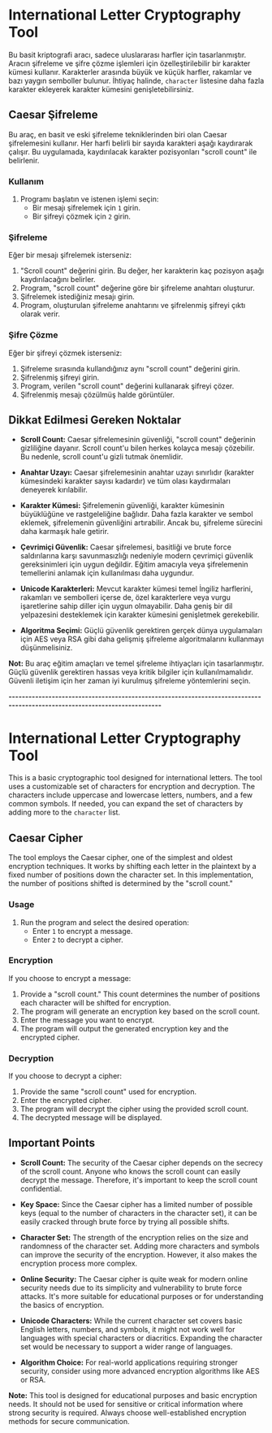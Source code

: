 # International Letter Cryptography Tool

Bu basit kriptografi aracı, sadece uluslararası harfler için tasarlanmıştır. Aracın şifreleme ve şifre çözme işlemleri için özelleştirilebilir bir karakter kümesi kullanır. Karakterler arasında büyük ve küçük harfler, rakamlar ve bazı yaygın semboller bulunur. İhtiyaç halinde, `character` listesine daha fazla karakter ekleyerek karakter kümesini genişletebilirsiniz.

## Caesar Şifreleme

Bu araç, en basit ve eski şifreleme tekniklerinden biri olan Caesar şifrelemesini kullanır. Her harfi belirli bir sayıda karakteri aşağı kaydırarak çalışır. Bu uygulamada, kaydırılacak karakter pozisyonları "scroll count" ile belirlenir.

### Kullanım

1. Programı başlatın ve istenen işlemi seçin:
   - Bir mesajı şifrelemek için `1` girin.
   - Bir şifreyi çözmek için `2` girin.

### Şifreleme

Eğer bir mesajı şifrelemek isterseniz:
1. "Scroll count" değerini girin. Bu değer, her karakterin kaç pozisyon aşağı kaydırılacağını belirler.
2. Program, "scroll count" değerine göre bir şifreleme anahtarı oluşturur.
3. Şifrelemek istediğiniz mesajı girin.
4. Program, oluşturulan şifreleme anahtarını ve şifrelenmiş şifreyi çıktı olarak verir.

### Şifre Çözme

Eğer bir şifreyi çözmek isterseniz:
1. Şifreleme sırasında kullandığınız aynı "scroll count" değerini girin.
2. Şifrelenmiş şifreyi girin.
3. Program, verilen "scroll count" değerini kullanarak şifreyi çözer.
4. Şifrelenmiş mesajı çözülmüş halde görüntüler.

## Dikkat Edilmesi Gereken Noktalar

- **Scroll Count:** Caesar şifrelemesinin güvenliği, "scroll count" değerinin gizliliğine dayanır. Scroll count'u bilen herkes kolayca mesajı çözebilir. Bu nedenle, scroll count'u gizli tutmak önemlidir.

- **Anahtar Uzayı:** Caesar şifrelemesinin anahtar uzayı sınırlıdır (karakter kümesindeki karakter sayısı kadardır) ve tüm olası kaydırmaları deneyerek kırılabilir.

- **Karakter Kümesi:** Şifrelemenin güvenliği, karakter kümesinin büyüklüğüne ve rastgeleliğine bağlıdır. Daha fazla karakter ve sembol eklemek, şifrelemenin güvenliğini artırabilir. Ancak bu, şifreleme sürecini daha karmaşık hale getirir.

- **Çevrimiçi Güvenlik:** Caesar şifrelemesi, basitliği ve brute force saldırılarına karşı savunmasızlığı nedeniyle modern çevrimiçi güvenlik gereksinimleri için uygun değildir. Eğitim amacıyla veya şifrelemenin temellerini anlamak için kullanılması daha uygundur.

- **Unicode Karakterleri:** Mevcut karakter kümesi temel İngiliz harflerini, rakamları ve sembolleri içerse de, özel karakterlere veya vurgu işaretlerine sahip diller için uygun olmayabilir. Daha geniş bir dil yelpazesini desteklemek için karakter kümesini genişletmek gerekebilir.

- **Algoritma Seçimi:** Güçlü güvenlik gerektiren gerçek dünya uygulamaları için AES veya RSA gibi daha gelişmiş şifreleme algoritmalarını kullanmayı düşünmelisiniz.

**Not:** Bu araç eğitim amaçları ve temel şifreleme ihtiyaçları için tasarlanmıştır. Güçlü güvenlik gerektiren hassas veya kritik bilgiler için kullanılmamalıdır. Güvenli iletişim için her zaman iyi kurulmuş şifreleme yöntemlerini seçin.

**--------------------------------------------------------------------------------------------------------------------------**

# International Letter Cryptography Tool

This is a basic cryptographic tool designed for international letters. The tool uses a customizable set of characters for encryption and decryption. The characters include uppercase and lowercase letters, numbers, and a few common symbols. If needed, you can expand the set of characters by adding more to the `character` list.

## Caesar Cipher

The tool employs the Caesar cipher, one of the simplest and oldest encryption techniques. It works by shifting each letter in the plaintext by a fixed number of positions down the character set. In this implementation, the number of positions shifted is determined by the "scroll count."

### Usage

1. Run the program and select the desired operation:
   - Enter `1` to encrypt a message.
   - Enter `2` to decrypt a cipher.

### Encryption

If you choose to encrypt a message:
1. Provide a "scroll count." This count determines the number of positions each character will be shifted for encryption.
2. The program will generate an encryption key based on the scroll count.
3. Enter the message you want to encrypt.
4. The program will output the generated encryption key and the encrypted cipher.

### Decryption

If you choose to decrypt a cipher:
1. Provide the same "scroll count" used for encryption.
2. Enter the encrypted cipher.
3. The program will decrypt the cipher using the provided scroll count.
4. The decrypted message will be displayed.

## Important Points

- **Scroll Count:** The security of the Caesar cipher depends on the secrecy of the scroll count. Anyone who knows the scroll count can easily decrypt the message. Therefore, it's important to keep the scroll count confidential.

- **Key Space:** Since the Caesar cipher has a limited number of possible keys (equal to the number of characters in the character set), it can be easily cracked through brute force by trying all possible shifts.

- **Character Set:** The strength of the encryption relies on the size and randomness of the character set. Adding more characters and symbols can improve the security of the encryption. However, it also makes the encryption process more complex.

- **Online Security:** The Caesar cipher is quite weak for modern online security needs due to its simplicity and vulnerability to brute force attacks. It's more suitable for educational purposes or for understanding the basics of encryption.

- **Unicode Characters:** While the current character set covers basic English letters, numbers, and symbols, it might not work well for languages with special characters or diacritics. Expanding the character set would be necessary to support a wider range of languages.

- **Algorithm Choice:** For real-world applications requiring stronger security, consider using more advanced encryption algorithms like AES or RSA.

**Note:** This tool is designed for educational purposes and basic encryption needs. It should not be used for sensitive or critical information where strong security is required. Always choose well-established encryption methods for secure communication.
